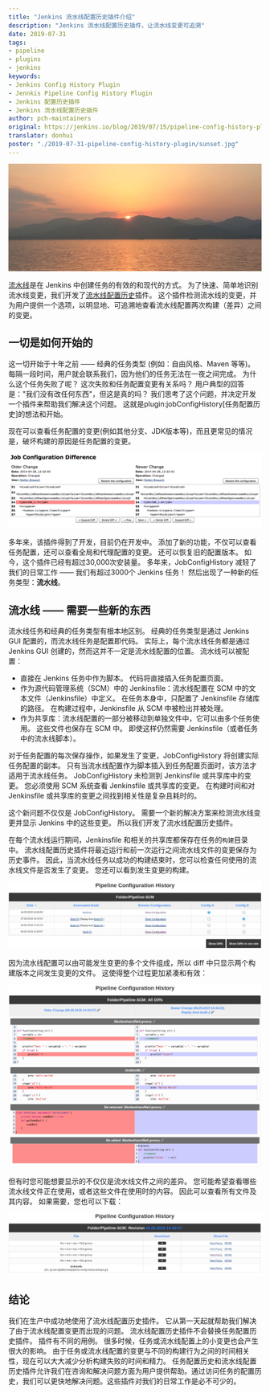 ```yaml
---
title: "Jenkins 流水线配置历史插件介绍"
description: "Jenkins 流水线配置历史插件，让流水线变更可追溯"
date: 2019-07-31
tags:
- pipeline
- plugins
- jenkins
keywords:
- Jenkins Config History Plugin
- Jennkis Pipeline Config History Plugin
- Jenkins 配置历史插件
- Jenkins 流水线配置历史插件
author: pch-maintainers
original: https://jenkins.io/blog/2019/07/15/pipeline-config-history-plugin/
translator: donhui
poster: "./2019-07-31-pipeline-config-history-plugin/sunset.jpg"
---
```


![sunset](./2019-07-31-pipeline-config-history-plugin/sunset.jpg)

[流水线](https://jenkins.io/doc/book/pipeline/)是在 Jenkins 中创建任务的有效的和现代的方式。
为了快速、简单地识别流水线变更，我们开发了[流水线配置历史](https://plugins.jenkins.io/pipeline-config-history)插件。
这个插件检测流水线的变更，并为用户提供一个选项，以明显地、可追溯地查看流水线配置两次构建（差异）之间的变更。

## 一切是如何开始的

这一切开始于十年之前 —— 经典的任务类型 (例如：自由风格、Maven 等等)。
每隔一段时间，用户就会联系我们，因为他们的任务无法在一夜之间完成。
为什么这个任务失败了呢？
这次失败和任务配置变更有关系吗？
用户典型的回答是："我们没有改任何东西"，但这是真的吗？
我们思考了这个问题，并决定开发一个插件来帮助我们解决这个问题。
这就是plugin:jobConfigHistory[任务配置历史]的想法和开始。

现在可以查看任务配置的变更(例如其他分支、JDK版本等)，而且更常见的情况是，破坏构建的原因是任务配置的变更。

![Screenshot of Job Configuration History](./2019-07-31-pipeline-config-history-plugin/Diff_2.6.png)

多年来，该插件得到了开发，目前仍在开发中。
添加了新的功能，不仅可以查看任务配置，还可以查看全局和代理配置的变更。
还可以恢复旧的配置版本。
如今，这个插件已经有超过30,000次安装量。
多年来，JobConfigHistory 减轻了我们的日常工作 —— 我们有超过3000个 Jenkins 任务！
然后出现了一种新的任务类型：**流水线**。


## 流水线 —— 需要一些新的东西

流水线任务和经典的任务类型有根本地区别。
经典的任务类型是通过 Jenkins GUI 配置的，而流水线任务是配置即代码。
实际上，每个流水线任务都是通过 Jenkins GUI 创建的，然而这并不一定是流水线配置的位置。
流水线可以被配置：

* 直接在 Jenkins 任务中作为脚本。
  代码将直接插入任务配置页面。
* 作为源代码管理系统（SCM）中的 Jenkinsfile：流水线配置在 SCM 中的文本文件（Jenkinsfile）中定义。
  在任务本身中，只配置了 Jenkinsfile 存储库的路径。
  在构建过程中，Jenkinsfile 从 SCM 中被检出并被处理。
* 作为共享库：流水线配置的一部分被移动到单独文件中，它可以由多个任务使用。
  这些文件也保存在 SCM 中。
  即使这样仍然需要 Jenkinsfile（或者任务中的流水线脚本）。

对于任务配置的每次保存操作，如果发生了变更，JobConfigHistory 将创建实际任务配置的副本。
只有当流水线配置作为脚本插入到任务配置页面时，该方法才适用于流水线任务。
JobConfigHistory 未检测到 Jenkinsfile 或共享库中的变更。
您必须使用 SCM 系统查看 Jenkinsfile 或共享库的变更。
在构建时间和对 Jenkinsfile 或共享库的变更之间找到相关性是复杂且耗时的。

这个新问题不仅仅是 JobConfigHistory。
需要一个新的解决方案来检测流水线变更并显示 Jenkins 中的这些变更。
所以我们开发了流水线配置历史插件。

在每个流水线运行期间，Jenkinsfile 和相关的共享库都保存在任务的`构建`目录中。
流水线配置历史插件将最近运行和前一次运行之间流水线文件的变更保存为历史事件。
因此，当流水线任务以成功的构建结束时，您可以检查任何使用的流水线文件是否发生了变更。
您还可以看到发生变更的构建。

![Screenshot of Pipeline Configuration History](./2019-07-31-pipeline-config-history-plugin/image2019-5-15_13-44-54.png)

因为流水线配置可以由可能发生变更的多个文件组成，所以 diff 中只显示两个构建版本之间发生变更的文件。
这使得整个过程更加紧凑和有效：

![Screenshot of Pipeline Configuration History](./2019-07-31-pipeline-config-history-plugin/image2019-5-15_14-5-13.png)

但有时您可能想要显示的不仅仅是流水线文件之间的差异。
您可能希望查看哪些流水线文件正在使用，或者这些文件在使用时的内容。
因此可以查看所有文件及其内容。
如果需要，您也可以下载：

![Screenshot of Pipeline Configuration History](./2019-07-31-pipeline-config-history-plugin/image2019-5-15_14-11-7.png)

## 结论

我们在生产中成功地使用了流水线配置历史插件。
它从第一天起就帮助我们解决了由于流水线配置变更而出现的问题。
流水线配置历史插件不会替换任务配置历史插件。
插件有不同的用例。
很多时候，任务或流水线配置上的小变更也会产生很大的影响。
由于任务或流水线配置的变更与不同的构建行为之间的时间相关性，现在可以大大减少分析构建失败的时间和精力。
任务配置历史和流水线配置历史插件允许我们在咨询和解决问题方面为用户提供帮助。通过访问任务的配置历史，我们可以更快地解决问题。这些插件对我们的日常工作是必不可少的。

